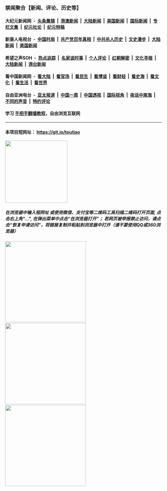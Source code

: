 ### 禁闻聚合【新闻、评论、历史等】

#### 大纪元新闻网 &nbsp;-&nbsp; [头条集锦](indexes/E头条集锦.md?t=03151802) &nbsp;|&nbsp; [港澳新闻](indexes/E港澳新闻.md?t=03151802)  &nbsp;|&nbsp; [大陆新闻](indexes/E大陆新闻.md?t=03151802) &nbsp;|&nbsp; [美国新闻](indexes/E美国新闻.md?t=03151802) &nbsp;|&nbsp; [国际新闻](indexes/E国际新闻.md?t=03151802) &nbsp;|&nbsp; [专栏文集](indexes/E专栏文集.md?t=03151802) &nbsp;|&nbsp; [纪元社论](indexes/E纪元社论.md?t=03151802) &nbsp;|&nbsp; [纪元特稿](indexes/E纪元特稿.md?t=03151802) 

#### 新唐人电视台 &nbsp;-&nbsp; [中国时局](indexes/N中国时局.md?t=03151802) &nbsp;|&nbsp; [共产党百年真相](indexes/N共产党百年真相.md?t=03151802) &nbsp;|&nbsp; [中共杀人历史](indexes/N中共杀人历史.md?t=03151802) &nbsp;|&nbsp; [文史漫步](indexes/N文史漫步.md?t=03151802) &nbsp;|&nbsp; [大陆新闻](indexes/N大陆新闻.md?t=03151802) &nbsp;|&nbsp; [美国新闻](indexes/N美国新闻.md?t=03151802)

#### 希望之声SOH &nbsp;-&nbsp; [热点追踪](indexes/H热点追踪.md?t=03151802) &nbsp;|&nbsp; [名家谈时事](indexes/H名家谈时事.md?t=03151802) &nbsp;|&nbsp; [个人评论](indexes/H个人评论.md?t=03151802)  &nbsp;|&nbsp; [红朝解密](indexes/H红朝解密.md?t=03151802) &nbsp;|&nbsp; [文化寻根](indexes/H文化寻根.md?t=03151802) &nbsp;|&nbsp; [大陆新闻](indexes/H大陆新闻.md?t=03151802) &nbsp;|&nbsp; [港台新闻](indexes/H港台新闻.md?t=03151802)

#### 看中国新闻网 &nbsp;-&nbsp; [看大陆](indexes/S看大陆.md?t=03151802) &nbsp;|&nbsp; [看官场](indexes/S看官场.md?t=03151802) &nbsp;|&nbsp; [看民生](indexes/S看民生.md?t=03151802)  &nbsp;|&nbsp; [看博谈](indexes/S看博谈.md?t=03151802) &nbsp;|&nbsp; [看财经](indexes/S看财经.md?t=03151802) &nbsp;|&nbsp; [看史海](indexes/S看史海.md?t=03151802) &nbsp;|&nbsp; [看文化](indexes/S看文化.md?t=03151802) &nbsp;|&nbsp; [看生活](indexes/S看生活.md?t=03151802) &nbsp;|&nbsp; [看世界](indexes/S看世界.md?t=03151802)

#### 自由亚洲电台 &nbsp;-&nbsp; [亚太报道](indexes/R亚太报道.md?t=03151802) &nbsp;|&nbsp; [中国一周](indexes/R中国一周.md?t=03151802) &nbsp;|&nbsp; [中国透视](indexes/R中国透视.md?t=03151802)  &nbsp;|&nbsp; [国际视角](indexes/R国际视角.md?t=03151802) &nbsp;|&nbsp; [夜话中南海](indexes/R夜话中南海.md?t=03151802) &nbsp;|&nbsp; [不同的声音](indexes/R不同的声音.md?t=03151802) &nbsp;|&nbsp; [特约评论](indexes/R特约评论.md?t=03151802)

#### 学习 [手把手翻墙教程](https://github.com/gfw-breaker/guides/wiki)，自由浏览互联网

----

#### 本项目短网址： https://git.io/toutiao
<img src="https://raw.githubusercontent.com/gfw-breaker/banned-news/master/scripts/img/qr.png" width="200px"/>  

##### 在浏览器中输入短网址 或使用微信、支付宝等二维码工具扫描二维码打开页面, 点击右上角"...", 在弹出菜单中点击“在浏览器打开”； 若网页被举报禁止访问，请点击“恢复申请访问”，将链接复制并粘贴到浏览器中打开（请不要使用QQ或360浏览器）

<img src="https://raw.githubusercontent.com/gfw-breaker/banned-news/master/scripts/img/1.png" width="260px"/> &nbsp; <img src="https://raw.githubusercontent.com/gfw-breaker/banned-news/master/scripts/img/2.png" width="260px"/> &nbsp; <img src="https://raw.githubusercontent.com/gfw-breaker/banned-news/master/scripts/img/3.png" width="260px"/>

